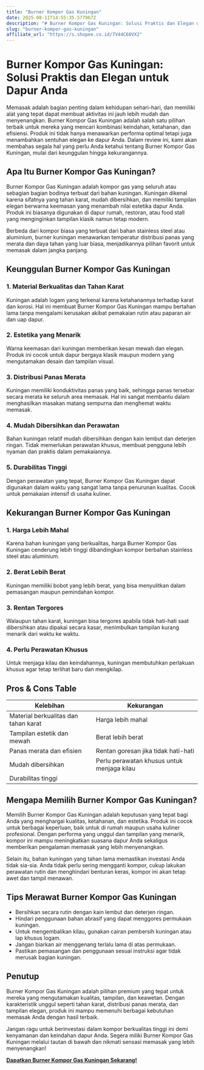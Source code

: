 ```yaml
---
title: "Burner Kompor Gas Kuningan"
date: 2025-08-11T14:55:35.577967Z
description: "# Burner Kompor Gas Kuningan: Solusi Praktis dan Elegan untuk Dapur Anda..."
slug: "burner-kompor-gas-kuningan"
affiliate_url: "https://s.shopee.co.id/7V44C68VX2"
---
```

# Burner Kompor Gas Kuningan: Solusi Praktis dan Elegan untuk Dapur Anda

Memasak adalah bagian penting dalam kehidupan sehari-hari, dan memiliki alat yang tepat dapat membuat aktivitas ini jauh lebih mudah dan menyenangkan. Burner Kompor Gas Kuningan adalah salah satu pilihan terbaik untuk mereka yang mencari kombinasi keindahan, ketahanan, dan efisiensi. Produk ini tidak hanya menawarkan performa optimal tetapi juga menambahkan sentuhan elegan ke dapur Anda. Dalam review ini, kami akan membahas segala hal yang perlu Anda ketahui tentang Burner Kompor Gas Kuningan, mulai dari keunggulan hingga kekurangannya.

## Apa Itu Burner Kompor Gas Kuningan?

Burner Kompor Gas Kuningan adalah kompor gas yang seluruh atau sebagian bagian bodinya terbuat dari bahan kuningan. Kuningan dikenal karena sifatnya yang tahan karat, mudah dibersihkan, dan memiliki tampilan elegan berwarna keemasan yang menambah nilai estetika dapur Anda. Produk ini biasanya digunakan di dapur rumah, restoran, atau food stall yang menginginkan tampilan klasik namun tetap modern.

Berbeda dari kompor biasa yang terbuat dari bahan stainless steel atau aluminium, burner kuningan menawarkan temperatur distribusi panas yang merata dan daya tahan yang luar biasa, menjadikannya pilihan favorit untuk memasak dalam jangka panjang.

## Keunggulan Burner Kompor Gas Kuningan

### 1. Material Berkualitas dan Tahan Karat

Kuningan adalah logam yang terkenal karena ketahanannya terhadap karat dan korosi. Hal ini membuat Burner Kompor Gas Kuningan mampu bertahan lama tanpa mengalami kerusakan akibat pemakaian rutin atau paparan air dan uap dapur.

### 2. Estetika yang Menarik

Warna keemasan dari kuningan memberikan kesan mewah dan elegan. Produk ini cocok untuk dapur bergaya klasik maupun modern yang mengutamakan desain dan tampilan visual.

### 3. Distribusi Panas Merata

Kuningan memiliki konduktivitas panas yang baik, sehingga panas tersebar secara merata ke seluruh area memasak. Hal ini sangat membantu dalam menghasilkan masakan matang sempurna dan menghemat waktu memasak.

### 4. Mudah Dibersihkan dan Perawatan

Bahan kuningan relatif mudah dibersihkan dengan kain lembut dan deterjen ringan. Tidak memerlukan perawatan khusus, membuat pengguna lebih nyaman dan praktis dalam pemakaiannya.

### 5. Durabilitas Tinggi

Dengan perawatan yang tepat, Burner Kompor Gas Kuningan dapat digunakan dalam waktu yang sangat lama tanpa penurunan kualitas. Cocok untuk pemakaian intensif di usaha kuliner.

## Kekurangan Burner Kompor Gas Kuningan

### 1. Harga Lebih Mahal

Karena bahan kuningan yang berkualitas, harga Burner Kompor Gas Kuningan cenderung lebih tinggi dibandingkan kompor berbahan stainless steel atau aluminium.

### 2. Berat Lebih Berat

Kuningan memiliki bobot yang lebih berat, yang bisa menyulitkan dalam pemasangan maupun pemindahan kompor.

### 3. Rentan Tergores

Walaupun tahan karat, kuningan bisa tergores apabila tidak hati-hati saat dibersihkan atau dipakai secara kasar, menimbulkan tampilan kurang menarik dari waktu ke waktu.

### 4. Perlu Perawatan Khusus

Untuk menjaga kilau dan keindahannya, kuningan membutuhkan perlakuan khusus agar tetap terlihat baru dan mengkilap.

## Pros & Cons Table

| Kelebihan                         | Kekurangan                                  |
|----------------------------------|---------------------------------------------|
| Material berkualitas dan tahan karat | Harga lebih mahal                         |
| Tampilan estetik dan mewah        | Berat lebih berat                         |
| Panas merata dan efisien          | Rentan goresan jika tidak hati-hati      |
| Mudah dibersihkan                | Perlu perawatan khusus untuk menjaga kilau |
| Durabilitas tinggi               |                                           |

## Mengapa Memilih Burner Kompor Gas Kuningan?

Memilih Burner Kompor Gas Kuningan adalah keputusan yang tepat bagi Anda yang menghargai kualitas, ketahanan, dan estetika. Produk ini cocok untuk berbagai keperluan, baik untuk di rumah maupun usaha kuliner profesional. Dengan performa yang unggul dan tampilan yang menarik, kompor ini mampu meningkatkan suasana dapur Anda sekaligus memberikan pengalaman memasak yang lebih menyenangkan.

Selain itu, bahan kuningan yang tahan lama memastikan investasi Anda tidak sia-sia. Anda tidak perlu sering mengganti kompor, cukup lakukan perawatan rutin dan menghindari benturan keras, kompor ini akan tetap awet dan tampil menawan.

## Tips Merawat Burner Kompor Gas Kuningan

- Bersihkan secara rutin dengan kain lembut dan deterjen ringan.
- Hindari penggunaan bahan abrasif yang dapat menggores permukaan kuningan.
- Untuk mengembalikan kilau, gunakan cairan pembersih kuningan atau lap khusus logam.
- Jangan biarkan air menggenang terlalu lama di atas permukaan.
- Pastikan pemasangan dan penggunaan sesuai instruksi agar tidak merusak bagian kuningan.

## Penutup

 Burner Kompor Gas Kuningan adalah pilihan premium yang tepat untuk mereka yang mengutamakan kualitas, tampilan, dan keawetan. Dengan karakteristik unggul seperti tahan karat, distribusi panas merata, dan tampilan elegan, produk ini mampu memenuhi berbagai kebutuhan memasak Anda dengan hasil terbaik.

Jangan ragu untuk berinvestasi dalam kompor berkualitas tinggi ini demi kenyamanan dan keindahan dapur Anda. Segera miliki Burner Kompor Gas Kuningan melalui tautan di bawah dan nikmati sensasi memasak yang lebih menyenangkan!

**[Dapatkan Burner Kompor Gas Kuningan Sekarang!](https://s.shopee.co.id/7V44C68VX2)**